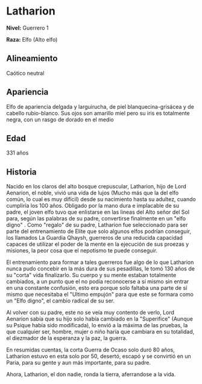 # Latharion

**Nivel:** Guerrero 1

**Raza:** Elfo (Alto elfo)

## Alineamiento
Caótico neutral

## Apariencia
Elfo de apariencia delgada y larguirucha, de piel blanquecina-grisácea y de cabello rubio-blanco. Sus ojos son amarillo miel pero su iris es totalmente negra, con un rasgo de dorado en el medio

## Edad
331 años

## Historia
Nacido en los claros del alto bosque crepuscular, Latharion, hijo de Lord Aenarion, el noble, vivió una vida de lujos (Mucho más que la del elfo común, lo cual es muy difícil) desde su nacimiento hasta su adultez, cuando cumpliría los 100 años. Obligado por la mano dura e implacable de su padre, el joven elfo tuvo que enlistarse en las lineas del Alto señor del Sol para, según las palabras de su padre, convertirse finalmente en un "elfo digno" . Como "regalo" de su padre, Latharion fue seleccionado para ser parte del entrenamiento de Elite que solo algunos elfos podrían conseguir, los llamados La Guardia Qhaysh, guerreros de una reducida capacidad capaces de utilizar el  poder de la mente en la ejecución de sus proezas y misiones, la peor cosa que el nepotismo te puede conseguir.

 El entrenamiento para formar a tales guerreros fue algo de lo que Latharion nunca pudo concebir en la más dura de sus pesadillas, le tomó 130 años de su "corta" vida finalizarlo. Su cuerpo y su mente estaban totalmente cambiados, a un punto que el no podía reconocerse a sí mismo sin entrar en una constante confusión, esto era porque solo faltaba una parte de sí mismo que necesitaba el "Ultimo empujón" para  que este se formara como un "Elfo digno", el cambio radical de su ser. 

Al volver con su padre,  este no se veía muy contento de verlo, Lord Aenarion sabía que su hijo solo había cambiado en la "Superifice" (Aunque su Psique había sido modificada), lo envió a la máxima de las pruebas, la que cualquier ser, hombre, mujer o niño haría que cambiara en su totalidad, el diezmador de la esperanza y la paz, la guerra.

En resumidas cuentas, la corta Guerra de Ocaso solo duró 80 años,  Latharion estuvo en esta solo por 50, desertó, escapó y se convirtió en un Paria, para su gente y aun más importante, para su padre.

Ahora, Latharion, el don nadie, ronda la tierra, aferrandose a la vida. 


